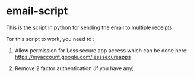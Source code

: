 # email-script
This is the script in python for sending the email to multiple receipts.

For this script to work, you need to :
  1) Allow permission for Less secure app access which can be done here:
      https://myaccount.google.com/lesssecureapps
      
  2) Remove 2 factor authentication (if you have any)
